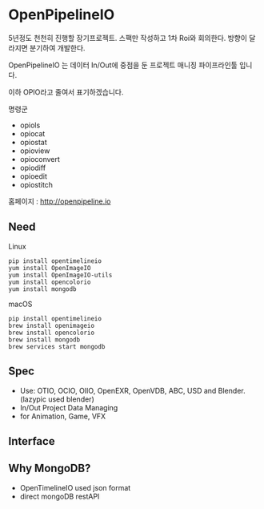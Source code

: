 # OpenPipelineIO

5년정도 천천히 진행할 장기프로젝트. 스팩만 작성하고 1차 Roi와 회의한다.
방향이 달라지면 분기하여 개발한다.

OpenPipelineIO 는 데이터 In/Out에 중점을 둔 프로젝트 매니징 파이프라인툴 입니다.

이하 OPIO라고 줄여서 표기하겠습니다.

명령군
- opiols
- opiocat
- opiostat
- opioview
- opioconvert
- opiodiff
- opioedit
- opiostitch

홈페이지 : http://openpipeline.io

## Need

Linux
```
pip install opentimelineio
yum install OpenImageIO
yum install OpenImageIO-utils
yum install opencolorio
yum install mongodb
```

macOS
```
pip install opentimelineio
brew install openimageio
brew install opencolorio
brew install mongodb
brew services start mongodb
```

## Spec
- Use: OTIO, OCIO, OIIO, OpenEXR, OpenVDB, ABC, USD and Blender. (lazypic used blender)
- In/Out Project Data Managing
- for Animation, Game, VFX

## Interface


## Why MongoDB?
- OpenTimelineIO used json format
- direct mongoDB restAPI
